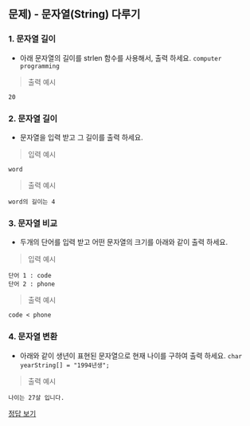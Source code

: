 ## 문제) - 문자열(String) 다루기 

### 1. 문자열 길이
* 아래 문자열의 길이를 strlen 함수를 사용해서, 출력 하세요. 
`computer programming`


> 출력 예시

```
20
```

### 2. 문자열 길이
* 문자열을 입력 받고 그 길이를 출력 하세요. 

> 입력 예시

```
word
```

> 출력 예시

```
word의 길이는 4
```

### 3. 문자열 비교
* 두개의 단어를 입력 받고 어떤 문자열의 크기를 아래와 같이 출력 하세요. 

> 입력 예시

```
단어 1 : code
단어 2 : phone 
```

> 출력 예시

```
code < phone
```

### 4. 문자열 변환

* 아래와 같이 생년이 표현된 문자열으로 현재 나이를 구하여 출력 하세요.
`char yearString[] = "1994년생";`        

> 출력 예시

```
나이는 27살 입니다.
```

        
[정답 보기](test02.c)

